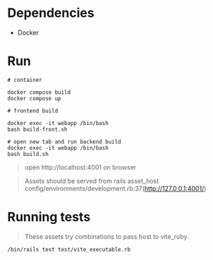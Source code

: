 # Dependencies

- Docker

# Run

```
# container

docker compose build
docker compose up

# frontend build

docker exec -it webapp /bin/bash
bash build-front.sh

# open new tab and run backend build
docker exec -it webapp /bin/bash
bash build.sh

```
> open http://localhost:4001 on browser

> Assets should be served from rails asset_host config/environments/development.rb:37(http://127.0.0.1:4001/)

# Running tests

> These assets try combinations to pass host to vite_ruby.

```
/bin/rails test test/vite_executable.rb
```
